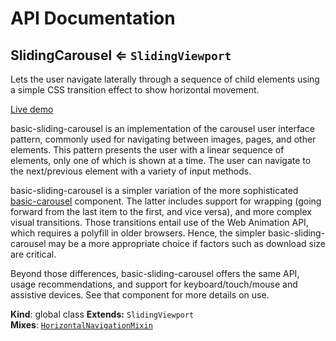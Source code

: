 # API Documentation
<a name="SlidingCarousel"></a>

## SlidingCarousel ⇐ <code>SlidingViewport</code>
Lets the user navigate laterally through a sequence of child elements
using a simple CSS transition effect to show horizontal movement.

[Live demo](http://basicwebcomponents.org/basic-web-components/packages/basic-sliding-carousel/)

basic-sliding-carousel is an implementation of the carousel user interface
pattern, commonly used for navigating between images, pages, and other
elements. This pattern presents the user with a linear sequence of elements,
only one of which is shown at a time. The user can navigate to the
next/previous element with a variety of input methods.

basic-sliding-carousel is a simpler variation of the more sophisticated
[basic-carousel](../basic-carousel) component. The latter includes support
for wrapping (going forward from the last item to the first, and vice versa),
and more complex visual transitions. Those transitions entail use of the Web
Animation API, which requires a polyfill in older browsers. Hence, the
simpler basic-sliding-carousel may be a more appropriate choice if factors
such as download size are critical.

Beyond those differences, basic-sliding-carousel offers the same API, usage
recommendations, and support for keyboard/touch/mouse and assistive devices.
See that component for more details on use.

  **Kind**: global class
**Extends:** <code>SlidingViewport</code>  
**Mixes**: <code>[HorizontalNavigationMixin](../basic-component-mixins/docs/HorizontalNavigationMixin.md)</code>
  

